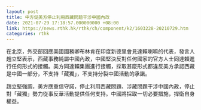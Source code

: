 ```yaml
---
layout: post
title: 中方促美方停止利用西藏問題干涉中國內政
date: 2021-07-29 17:18:57.000000000 +08:00
link: https://news.rthk.hk/rthk/ch/component/k2/1603228-20210729.htm
categories: rthk
---
```


在北京，外交部回應美國國務卿布林肯在印度新德里會見達賴喇嘛的代表，發言人趙立堅表示，西藏事務純屬中國內政，中國堅決反對任何國家的官方人士同達賴進行任何形式的接觸。美方同達賴集團進行接觸，採取甚麼形式都違反美方承認西藏是中國一部分，不支持「藏獨」，不支持分裂中國活動的承諾。

趙立堅強調，美方應重信守諾，停止利用西藏問題、涉藏問題干涉中國內政，停止對「藏獨」勢力從事反華活動提供任何支持。中國將採取一切必要措施，捍衛自身權益。
